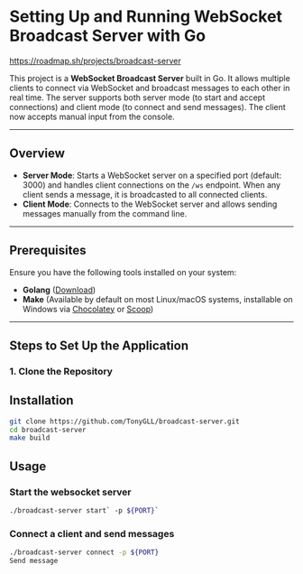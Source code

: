 # Setting Up and Running WebSocket Broadcast Server with Go

https://roadmap.sh/projects/broadcast-server

This project is a **WebSocket Broadcast Server** built in Go. It allows multiple clients to connect via WebSocket and broadcast messages to each other in real time. The server supports both server mode (to start and accept connections) and client mode (to connect and send messages). The client now accepts manual input from the console.

---

## Overview

- **Server Mode**: Starts a WebSocket server on a specified port (default: 3000) and handles client connections on the `/ws` endpoint. When any client sends a message, it is broadcasted to all connected clients.
- **Client Mode**: Connects to the WebSocket server and allows sending messages manually from the command line.

---

## Prerequisites

Ensure you have the following tools installed on your system:

- **Golang** ([Download](https://go.dev/dl/))
- **Make** (Available by default on most Linux/macOS systems, installable on Windows via [Chocolatey](https://chocolatey.org/) or [Scoop](https://scoop.sh/))

---

## Steps to Set Up the Application

### 1. Clone the Repository

## Installation

```bash
git clone https://github.com/TonyGLL/broadcast-server.git
cd broadcast-server
make build
```

## Usage

### Start the websocket server
```bash
./broadcast-server start` -p ${PORT}`
```

### Connect a client and send messages
```bash
./broadcast-server connect -p ${PORT}
Send message
```